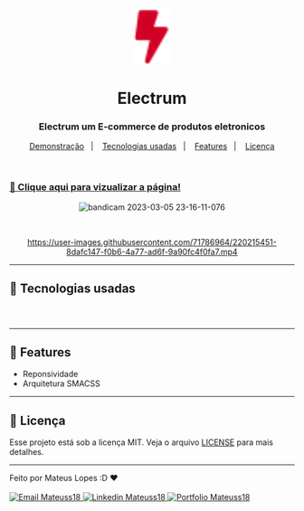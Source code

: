 <div align="center">
  <img src="./assets/favicon.svg" height="100">
</div>

<h1 align="center">
    Electrum
</h1>

<h3 align="center">
  Electrum um E-commerce de produtos eletronicos
</h3>

<p align="center">
    <a href="#🔗-clique-aqui-para-vizualizar-a-página!">Demonstração</a>&nbsp;&nbsp;&nbsp;|&nbsp;&nbsp;&nbsp;
    <a href="#🔨-tecnologias-usadas">Tecnologias usadas</a>&nbsp;&nbsp;&nbsp;|&nbsp;&nbsp;&nbsp;
    <a href="#🎯-features">Features</a>&nbsp;&nbsp;&nbsp;|&nbsp;&nbsp;&nbsp;
    <a href="#📝-licença">Licença</a>
</p>

<br>

### [🔗 Clique aqui para vizualizar a página!](https://mateuss18.github.io/Electrum/)
<div align="center">

![bandicam 2023-03-05 23-16-11-076](https://user-images.githubusercontent.com/71786964/223004344-fe483897-fe60-46d8-adcc-aad3d0a4a3bf.jpg)

</div>

<br>

<div align="center">

https://user-images.githubusercontent.com/71786964/220215451-8dafc147-f0b6-4a77-ad6f-9a90fc4f0fa7.mp4

</div>

>
---

## 🔨 Tecnologias usadas

<div>
<img src="https://img.shields.io/badge/html5-%23E34F26.svg?style=for-the-badge&logo=html5&logoColor=white" height="35" alt="">

<img src="https://img.shields.io/badge/SASS-hotpink.svg?style=for-the-badge&logo=SASS&logoColor=white" height="35" alt="">
</div>

###

>
---
## 🎯 Features

- Reponsividade 
- Arquitetura SMACSS

---

## 📝 Licença   

Esse projeto está sob a licença MIT. Veja o arquivo [LICENSE](LICENSE) para mais detalhes.

---

Feito por Mateus Lopes :D ❤ <br><br>
<a href="mailto:mateus20.lopes02@gmail.com" target="_blank">
  <img src="https://img.shields.io/badge/Gmail-D14836?style=for-the-badge&logo=gmail&logoColor=white" alt="Email Mateuss18">
</a>
<a href="https://www.linkedin.com/in/mateus--lopes/" target="_blank">
  <img src="https://img.shields.io/badge/LinkedIn-0077B5?style=for-the-badge&logo=linkedin&logoColor=white" alt="Linkedin Mateuss18">
</a>
<a href="https://mateus-lopes-portfolio.netlify.app" target="_blank">
  <img src="https://img.shields.io/badge/-Portfolio-black?logo=flickr&style=for-the-badge" alt="Portfolio Mateuss18">
</a>


